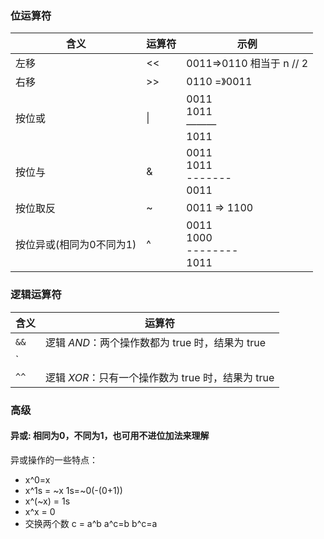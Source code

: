 ### 位运算符

| 含义                     | 运算符 | 示例                             |
| ------------------------ | ------ | -------------------------------- |
| 左移                     | <<     | 0011=>0110  相当于 n // 2        |
| 右移                     | >>     | 0110 =》0011                     |
| 按位或                   | \|     | 0011<br>1011<br>———<br>1011      |
| 按位与                   | &      | 0011<br>1011<br>-------<br>0011  |
| 按位取反                 | ~      | 0011   => 1100                   |
| 按位异或(相同为0不同为1) | ^      | 0011<br>1000<br>--------<br>1011 |

###  逻辑运算符

| 含义 | 运算符                                             |
| ---- | -------------------------------------------------- |
| `&&` | 逻辑 *AND*：两个操作数都为 true 时，结果为 true    |
| `||` | 逻辑 *OR*：一个或两个操作数为 true 时，结果为 true |
| `^^` | 逻辑 *XOR*：只有一个操作数为 true 时，结果为 true  |

### 高级

#### 异或: 相同为0，不同为1，也可用不进位加法来理解

异或操作的一些特点：

- x^0=x
- x^1s = ~x   1s=~0(-(0+1))
- x^(~x) = 1s
- x^x = 0
- 交换两个数  c = a^b  a^c=b   b^c=a   